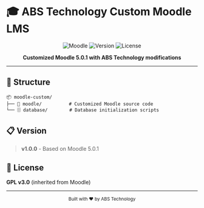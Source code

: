# 🎓 ABS Technology Custom Moodle LMS

<div align="center">

![Moodle](https://img.shields.io/badge/Moodle-5.0.1-orange?style=for-the-badge&logo=moodle)
![Version](https://img.shields.io/badge/Version-1.0.0-blue?style=for-the-badge)
![License](https://img.shields.io/badge/License-GPL%20v3.0-green?style=for-the-badge)

**Customized Moodle 5.0.1 with ABS Technology modifications**

</div>

---

## 📁 Structure

```
📦 moodle-custom/
├── 🔧 moodle/          # Customized Moodle source code
└── 🗄️ database/        # Database initialization scripts
```

## 📋 Version

> **v1.0.0** - Based on Moodle 5.0.1

## 📄 License

**GPL v3.0** (inherited from Moodle)

---

<div align="center">
<sub>Built with ❤️ by ABS Technology</sub>
</div>